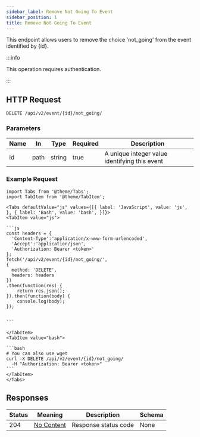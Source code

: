 ```yaml
---
sidebar_label: Remove Not Going To Event
sidebar_position: 1
title: Remove Not Going To Event
---
```


This endpoint allows users to remove the choice 'not_going' from the event identified by \{id}. 



:::info

This operation requires authentication.

:::

## HTTP Request

`DELETE /api/v2/event/{id}/not_going/`

### Parameters

| Name |In|Type| Required | Description                                                          |
|------|---|---|----------|----------------------------------------------------------------------|
| id   |path|string| true     | A unique integer value identifying this event                        |


### Example Request

````mdx-code-block
import Tabs from '@theme/Tabs';
import TabItem from '@theme/TabItem';

<Tabs defaultValue="js" values={[{ label: 'JavaScript', value: 'js', }, { label: 'Bash', value: 'bash', }]}>
<TabItem value="js">

```js
const headers = {
  'Content-Type':'application/x-www-form-urlencoded',
  'Accept':'application/json',
  'Authorization: Bearer <token>'
};
fetch('/api/v2/event/{id}/not_going/',
{
  method: 'DELETE',
  headers: headers
})
.then(function(res) {
    return res.json();
}).then(function(body) {
    console.log(body);
});


```

</TabItem>
<TabItem value="bash">

```bash
# You can also use wget
curl -X DELETE /api/v2/event/{id}/not_going/
  -H "Authorization: Bearer <token>"
```
</TabItem>
</Tabs>
````

## Responses

|Status|Meaning|Description|Schema|
|---|---|---|---|
|204|[No Content](https://tools.ietf.org/html/rfc7231#section-6.3.5)|Response status code|None|





